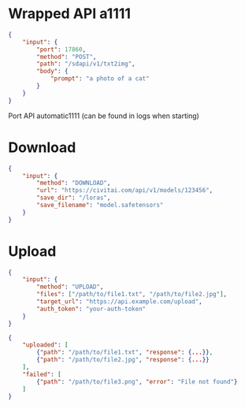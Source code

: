 # Wrapped API a1111

```json
{
    "input": {
        "port": 17860,
        "method": "POST",
        "path": "/sdapi/v1/txt2img",
        "body": {
            "prompt": "a photo of a cat"
        }
    }
}
```
Port API automatic1111 (can be found in logs when starting)

# Download

```json
{
    "input": {
        "method": "DOWNLOAD",
        "url": "https://civitai.com/api/v1/models/123456",
        "save_dir": "/loras",
        "save_filename": "model.safetensors"
    }
}
```

# Upload

```json
{
    "input": {
        "method": "UPLOAD",
        "files": ["/path/to/file1.txt", "/path/to/file2.jpg"],
        "target_url": "https://api.example.com/upload",
        "auth_token": "your-auth-token"
    }
}
```

```json
{
    "uploaded": [
        {"path": "/path/to/file1.txt", "response": {...}},
        {"path": "/path/to/file2.jpg", "response": {...}}
    ],
    "failed": [
        {"path": "/path/to/file3.png", "error": "File not found"}
    ]
}
```